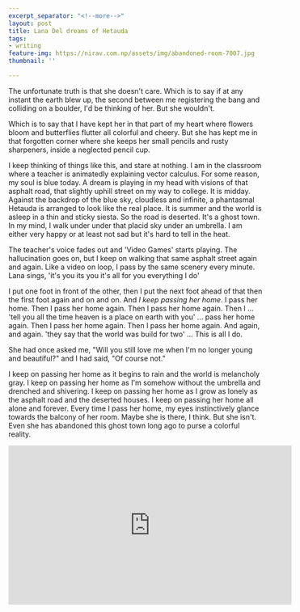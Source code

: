 ```yaml
---
excerpt_separator: "<!--more-->"
layout: post
title: Lana Del dreams of Hetauda
tags:
- writing
feature-img: https://nirav.com.np/assets/img/abandoned-room-7007.jpg
thumbnail: ''

---
```

The unfortunate truth is that she doesn't care. Which is to say if at any instant the earth blew up, the second between me registering the bang and colliding on a boulder, I'd be thinking of her. But she wouldn't.

Which is to say that I have kept her in that part of my heart where flowers bloom and butterflies flutter all colorful and cheery. But she has kept me in that forgotten corner where she keeps her small pencils and rusty sharpeners, inside a neglected pencil cup.

<!--more-->

I keep thinking of things like this, and stare at nothing. I am in the classroom where a teacher is animatedly explaining vector calculus. For some reason, my soul is blue today. A dream is playing in my head with visions of that asphalt road, that slightly uphill street on my way to college. It is midday. Against the backdrop of the blue sky, cloudless and infinite, a phantasmal Hetauda is arranged to look like the real place. It is summer and the world is asleep in a thin and sticky siesta. So the road is deserted. It's a ghost town. In my mind, I walk under under that placid sky under an umbrella. I am either very happy or at least not sad but it's hard to tell in the heat.

The teacher's voice fades out and 'Video Games' starts playing. The hallucination goes on, but I keep on walking that same asphalt street again and again. Like a video on loop, I pass by the same scenery every minute. Lana sings, 'it's you its you it's all for you everything I do'

I put one foot in front of the other, then I put the next foot ahead of that then the first foot again and on and on. And _I keep passing her home_. I pass her home. Then I pass her home again. Then I pass her home again. Then I ... 'tell you all the time heaven is a place on earth with you' ... pass her home again. Then I pass her home again. Then I pass her home again. And again, and again. 'they say that the world was build for two' ... This is all I do.

She had once asked me, "Will you still love me when I'm no longer young and beautiful?" and I had said, "Of course not." 

I keep on passing her home as it begins to rain and the world is melancholy gray. I keep on passing her home as I'm somehow without the umbrella and drenched and shivering. I keep on passing her home as I grow as lonely as the asphalt road and the deserted houses. I keep on passing her home all alone and forever. Every time I pass her home, my eyes instinctively glance towards the balcony of her room. Maybe she is there, I think. But she isn't. Even she has abandoned this ghost town long ago to purse a colorful reality.

<iframe width="560" height="315" src="https://www.youtube-nocookie.com/embed/cE6wxDqdOV0" frameborder="0" allow="accelerometer; autoplay; encrypted-media; gyroscope; picture-in-picture" allowfullscreen></iframe>